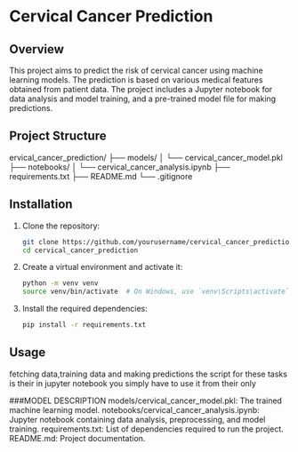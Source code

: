# Cervical Cancer Prediction

## Overview

This project aims to predict the risk of cervical cancer using machine learning models. The prediction is based on various medical features obtained from patient data. The project includes a Jupyter notebook for data analysis and model training, and a pre-trained model file for making predictions.

## Project Structure
ervical_cancer_prediction/
├── models/
│ └── cervical_cancer_model.pkl
├── notebooks/
│ └── cervical_cancer_analysis.ipynb
├── requirements.txt
├── README.md
└── .gitignore


## Installation

1. Clone the repository:
    ```bash
    git clone https://github.com/yourusername/cervical_cancer_prediction.git
    cd cervical_cancer_prediction
    ```

2. Create a virtual environment and activate it:
    ```bash
    python -m venv venv
    source venv/bin/activate  # On Windows, use `venv\Scripts\activate`
    ```

3. Install the required dependencies:
    ```bash
    pip install -r requirements.txt
    ```

## Usage

fetching data,training data and making predictions the script for these tasks is their in jupyter notebook you simply have to use it from their only

###MODEL DESCRIPTION
models/cervical_cancer_model.pkl: The trained machine learning model.
notebooks/cervical_cancer_analysis.ipynb: Jupyter notebook containing data analysis, preprocessing, and model training.
requirements.txt: List of dependencies required to run the project.
README.md: Project documentation.
